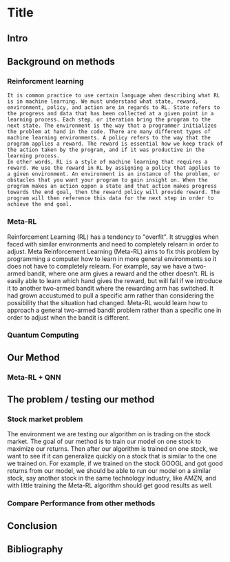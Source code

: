# Title
## Intro
## Background on methods
### Reinforcment learning
    It is common practice to use certain language when describing what RL is in machine learning. We must understand what state, reward, environment, policy, and action are in regards to RL. State refers to the progress and data that has been collected at a given point in a learning process. Each step, or iteration bring the program to the next state. The environment is the way that a programmer initializes the problem at hand in the code. There are many different types of machine learning environments. A policy refers to the way that the program applies a reward. The reward is essential how we keep track of the action taken by the program, and if it was productive in the learning process.
    In other words, RL is a style of machine learning that requires a reward. We use the reward in RL by assigning a policy that applies to a given environment. An environment is an instance of the problem, or obstacles that you want your program to gain insight on. When the program makes an action oppon a state and that action makes progress towards the end goal, then the reward policy will provide reward. The program will then reference this data for the next step in order to achieve the end goal.
### Meta-RL

Reinforcement Learning (RL) has a tendency to "overfit". It struggles when faced with similar environments and need to completely relearn in order to adjust. Meta Reinforcement Learning (Meta-RL) aims to fix this problem by programming a computer how to learn in more general environments so it does not have to completely relearn. For example, say we have a two-armed bandit, where one arm gives a reward and the other doesn't. RL is easily able to learn which hand gives the reward, but will fail if we introduce it to another two-armed bandit where the rewarding arm has switched. It had grown accustumed to pull a specific arm rather than considering the possibility that the situation had changed. Meta-RL would learn how to approach a general two-armed bandit problem rather than a specific one in order to adjust when the bandit is different.

### Quantum Computing
## Our Method
### Meta-RL + QNN
## The problem / testing our method
### Stock market problem

The environment we are testing our algorithm on is trading on the stock market. The goal of our method is to train our model on one stock to maximize our returns. Then after our algorithm is trained on one stock, we want to see if it can generalize quickly on a stock that is similar to the one we trained on. For example, if we trained on the stock GOOGL and got good returns from our model, we should be able to run our model on a similar stock, say another stock in the same technology industry, like AMZN, and with little training the Meta-RL algorithm should get good results as well.

### Compare Performance from other methods
## Conclusion
## Bibliography
